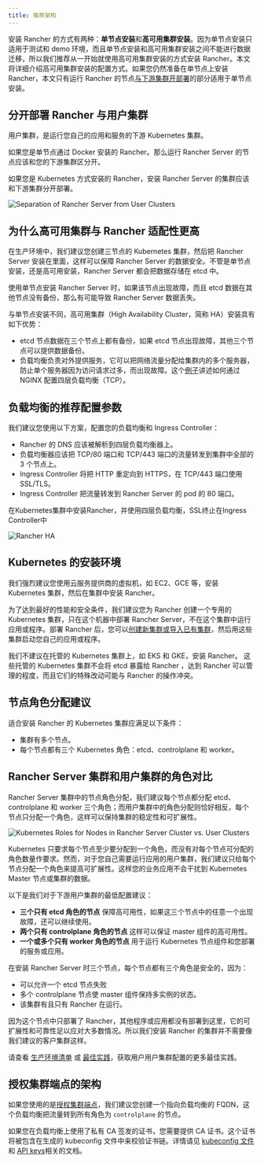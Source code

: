 ```yaml
---
title: 推荐架构
---
```


安装 Rancher 的方式有两种：**单节点安装**和**高可用集群安装**。因为单节点安装只适用于测试和 demo 环境，而且单节点安装和高可用集群安装之间不能进行数据迁移，所以我们推荐从一开始就使用高可用集群安装的方式安装 Rancher。本文将详细介绍高可用集群安装的配置方式。如果您仍然准备在单节点上安装 Rancher，本文只有运行 Rancher 的节点[与下游集群开部署](#分开部署-rancher-与用户集群)的部分适用于单节点安装。

## 分开部署 Rancher 与用户集群

用户集群，是运行您自己的应用和服务的下游 Kubernetes 集群。

如果您是单节点通过 Docker 安装的 Rancher。那么运行 Rancher Server 的节点应该和您的下游集群区分开。

如果您是 Kubernetes 方式安装的 Rancher，安装 Rancher Server 的集群应该和下游集群分开部署。

![Separation of Rancher Server from User Clusters](/img/rancher/rancher-architecture-separation-of-rancher-server.svg)

## 为什么高可用集群与 Rancher 适配性更高

在生产环境中，我们建议您创建三节点的 Kubernetes 集群，然后把 Rancher Server 安装在里面，这样可以保障 Rancher Server 的数据安全。不管是单节点安装，还是高可用安装，Rancher Server 都会把数据存储在 etcd 中。

使用单节点安装 Rancher Server 时，如果该节点出现故障，而且 etcd 数据在其他节点没有备份，那么有可能导致 Rancher Server 数据丢失。

与单节点安装不同，高可用集群（High Availability Cluster，简称 HA）安装具有如下优势：

- etcd 节点数据在三个节点上都有备份，如果 etcd 节点出现故障，其他三个节点可以提供数据备份。
- 负载均衡负责对外提供服务，它可以把网络流量分配给集群内的多个服务器，防止单个服务器因为访问请求过多，而出现故障。这个[例子](/docs/installation/k8s-install/create-nodes-lb/nginx/_index)讲述如何通过 NGINX 配置四层负载均衡（TCP）。

## 负载均衡的推荐配置参数

我们建议您使用以下方案，配置您的负载均衡和 Ingress Controller：

- Rancher 的 DNS 应该被解析到四层负载均衡器上。
- 负载均衡器应该把 TCP/80 端口和 TCP/443 端口的流量转发到集群中全部的 3 个节点上。
- Ingress Controller 将把 HTTP 重定向到 HTTPS，在 TCP/443 端口使用 SSL/TLS。
- Ingress Controller 把流量转发到 Rancher Server 的 pod 的 80 端口。

<figcaption>在Kubernetes集群中安装Rancher，并使用四层负载均衡，SSL终止在Ingress Controller中</figcaption>

![Rancher HA](/img/rancher/ha/rancher2ha.svg)

## Kubernetes 的安装环境

我们强烈建议您使用云服务提供商的虚拟机，如 EC2、GCE 等，安装 Kubernetes 集群，然后在集群中安装 Rancher。

为了达到最好的性能和安全条件，我们建议您为 Rancher 创建一个专用的 Kubernetes 集群，只在这个机器中部署 Rancher Server，不在这个集群中运行应用或程序。部署 Rancher 后，您可以[创建新集群或导入已有集群](/docs/cluster-provisioning/_index)，然后用这些集群启动您自己的应用或程序。

我们不建议在托管的 Kubernetes 集群上，如 EKS 和 GKE，安装 Rancher。
这些托管的 Kubernetes 集群不会将 etcd 暴露给 Rancher ，达到 Rancher 可以管理的程度，而且它们的特殊改动可能与 Rancher 的操作冲突。

## 节点角色分配建议

适合安装 Rancher 的 Kubernetes 集群应满足以下条件：

- 集群有多个节点。
- 每个节点都有三个 Kubernetes 角色：etcd、controlplane 和 worker。

## Rancher Server 集群和用户集群的角色对比

Rancher Server 集群中的节点角色分配，我们建议每个节点都分配 etcd、controlplane 和 worker 三个角色；而用户集群中的角色分配则恰好相反，每个节点只分配一个角色，这样可以保持集群的稳定性和可扩展性。

![Kubernetes Roles for Nodes in Rancher Server Cluster vs. User Clusters](/img/rancher/rancher-architecture-node-roles.svg)

Kubernetes 只要求每个节点至少要分配到一个角色，而没有对每个节点可分配的角色数量作要求。然而，对于您自己需要运行应用的用户集群，我们建议只给每个节点分配一个角色来提高可扩展性。这样您的业务应用不会干扰到 Kubernetes Master 节点或集群的数据。

以下是我们对于下游用户集群的最低配置建议：

- **三个只有 etcd 角色的节点** 保障高可用性，如果这三个节点中的任意一个出现故障，还可以继续使用。
- **两个只有 controlplane 角色的节点** 这样可以保证 master 组件的高可用性。
- **一个或多个只有 worker 角色的节点** 用于运行 Kubernetes 节点组件和您部署的服务或应用。

在安装 Rancher Server 时三个节点，每个节点都有三个角色是安全的，因为：

- 可以允许一个 etcd 节点失败
- 多个 controlplane 节点使 master 组件保持多实例的状态。
- 该集群有且只有 Rancher 在运行。

因为这个节点中只部署了 Rancher，其他程序或应用都没有部署到这里，它的可扩展性和可靠性足以应对大多数情况。所以我们安装 Rancher 的集群并不需要像我们建议的客户集群这样。

请查看 [生产环境清单](/docs/cluster-provisioning/production/_index) 或 [最佳实践](/docs/best-practices/management/_index#tips-for-scaling-and-reliability)，获取用户用户集群配置的更多最佳实践。

## 授权集群端点的架构

如果您使用的是[授权集群端点](/docs/overview/architecture/_index)，我们建议您创建一个指向负载均衡的 FQDN，这个负载均衡把流量转到所有角色为 `controlplane` 的节点。

如果您在负载均衡上使用了私有 CA 签发的证书，您需要提供 CA 证书。这个证书将被包含在生成的 kubeconfig 文件中来校验证书链。详情请见 [kubeconfig 文件](/docs/cluster-admin/cluster-access/kubectl/_index) 和 [API keys](/docs/user-settings/api-keys/_index)相关的文档。
